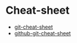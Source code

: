 # Cheat-sheet
* [git-cheat-sheet](https://github.com/arslanbilal/git-cheat-sheet#git-and-git-flow-cheat-sheet--)
* [github-git-cheat-sheet](https://training.github.com/downloads/github-git-cheat-sheet/)

